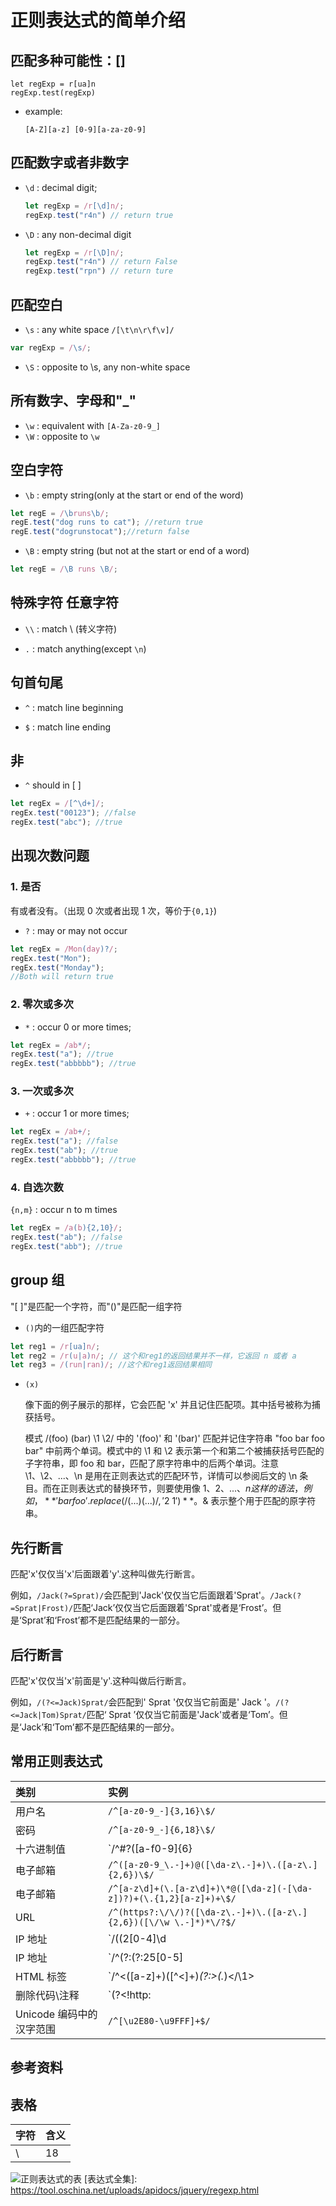 # 正则表达式的简单介绍

## 匹配多种可能性：[]

```
let regExp = r[ua]n
regExp.test(regExp)
```

- example:

  `[A-Z][a-z] [0-9][a-za-z0-9]`

## 匹配数字或者非数字

- `\d` : decimal digit;
  ```JavaScript
  let regExp = /r[\d]n/;
  regExp.test("r4n") // return true
  ```
- `\D` : any non-decimal digit

  ```JavaScript
  let regExp = /r[\D]n/;
  regExp.test("r4n") // return False
  regExp.test("rpn") // return ture

  ```

## 匹配空白

- `\s` : any white space `/[\t\n\r\f\v]/`

```javaScript
var regExp = /\s/;
```

- `\S` : opposite to \s, any non-white space

## 所有数字、字母和"\_"

- `\w` : equivalent with `[A-Za-z0-9_]`
- `\W` : opposite to `\w`

## 空白字符

- `\b` : empty string(only at the start or end of the word)

```javaScript
let regE = /\bruns\b/;
regE.test("dog runs to cat"); //return true
regE.test("dogrunstocat");//return false
```

- `\B` : empty string (but not at the start or end of a word)

```javaScript
let regE = /\B runs \B/;

```

## 特殊字符 任意字符

- `\\` : match \ (转义字符)

- `.` : match anything(except `\n`)

## 句首句尾

- `^` : match line beginning

- `$` : match line ending

## 非

- `^` should in [ ]

```javascript
let regEx = /[^\d+]/;
regEx.test("00123"); //false
regEx.test("abc"); //true
```

## 出现次数问题

### 1. 是否

有或者没有。（出现 0 次或者出现 1 次，等价于`{0,1}`)

- `?` : may or may not occur

```javascript
let regEx = /Mon(day)?/;
regEx.test("Mon");
regEx.test("Monday");
//Both will return true
```

### 2. 零次或多次

- `*` : occur 0 or more times;

```javascript
let regEx = /ab*/;
regEx.test("a"); //true
regEx.test("abbbbb"); //true
```

### 3. 一次或多次

- `+` : occur 1 or more times;

```javascript
let regEx = /ab+/;
regEx.test("a"); //false
regEx.test("ab"); //true
regEx.test("abbbbb"); //true
```

### 4. 自选次数

`{n,m}` : occur n to m times

```javascript
let regEx = /a(b){2,10}/;
regEx.test("ab"); //false
regEx.test("abb"); //true
```

## group 组

"[ ]"是匹配一个字符，而"()"是匹配一组字符

- `()`内的一组匹配字符

```javascript
let reg1 = /r[ua]n/;
let reg2 = /r(u|a)n/; // 这个和reg1的返回结果并不一样，它返回 n 或者 a
let reg3 = /(run|ran)/; //这个和reg1返回结果相同
```

- `(x)`

  像下面的例子展示的那样，它会匹配 'x' 并且记住匹配项。其中括号被称为捕获括号。

  模式 /(foo) (bar) \1 \2/ 中的 '(foo)' 和 '(bar)' 匹配并记住字符串 "foo bar foo bar" 中前两个单词。模式中的 \1 和 \2 表示第一个和第二个被捕获括号匹配的子字符串，即 foo 和 bar，匹配了原字符串中的后两个单词。注意 \1、\2、...、\n 是用在正则表达式的匹配环节，详情可以参阅后文的 \n 条目。而在正则表达式的替换环节，则要使用像 $1、$2、...、$n 这样的语法，例如，**'bar foo'.replace(/(...) (...)/, '$2 $1')**。$& 表示整个用于匹配的原字符串。

## 先行断言

匹配'x'仅仅当'x'后面跟着'y'.这种叫做先行断言。

例如，`/Jack(?=Sprat)/`会匹配到'Jack'仅仅当它后面跟着'Sprat'。`/Jack(?=Sprat|Frost)/`匹配‘Jack’仅仅当它后面跟着'Sprat'或者是‘Frost’。但是‘Sprat’和‘Frost’都不是匹配结果的一部分。

## 后行断言

匹配'x'仅仅当'x'前面是'y'.这种叫做后行断言。

例如，`/(?<=Jack)Sprat/`会匹配到' Sprat '仅仅当它前面是' Jack '。`/(?<=Jack|Tom)Sprat/`匹配‘ Sprat ’仅仅当它前面是'Jack'或者是‘Tom’。但是‘Jack’和‘Tom’都不是匹配结果的一部分。

## 常用正则表达式

| 类别                     | 实例                                                                                            |
| :----------------------- | :---------------------------------------------------------------------------------------------- |
| 用户名                   | `/^[a-z0-9_-]{3,16}\$/`                                                                         |
| 密码                     | `/^[a-z0-9_-]{6,18}\$/`                                                                         |
| 十六进制值               | `/^#?([a-f0-9]{6} | [a-f0-9]{3})\$/`                                                            |
| 电子邮箱                 | `/^([a-z0-9_\.-]+)@([\da-z\.-]+)\.([a-z\.]{2,6})\$/`                                            |
| 电子邮箱                 | `/^[a-z\d]+(\.[a-z\d]+)\*@([\da-z](-[\da-z])?)+(\.{1,2}[a-z]+)+\$/`                             |
| URL                      | `/^(https?:\/\/)?([\da-z\.-]+)\.([a-z\.]{2,6})([\/\w \.-]*)*\/?$/`                              |
| IP 地址                  | `/((2[0-4]\d|25[0-5]|[01]?\d\d?)\.){3}(2[0-4]\d|25[0-5]|[01]?\d\d?)/`                           |
| IP 地址                  | `/^(?:(?:25[0-5]|2[0-4][0-9]|[01]?[0-9][0-9]?)\.){3}(?:25[0-5]|2[0-4][0-9]|[01]?[0-9][0-9]?)$/` |
| HTML 标签                | `/^<([a-z]+)([^<]+)*(?:>(.*)<\/\1>|\s+\/>)$/`                                                   |
| 删除代码\\注释           | `(?<!http:|\S)//.*$`                                                                            |
| Unicode 编码中的汉字范围 | `/^[\u2E80-\u9FFF]+$/`                                                                          |

## 参考资料

## 表格

| 字符 | 含义 |
| :--- | :--- |
| \    | 18   |

![正则表达式的表](./13-10-01.png)
[表达式全集]: https://tool.oschina.net/uploads/apidocs/jquery/regexp.html

[正则表达式中的特殊字符]: https://developer.mozilla.org/zh-CN/docs/Web/JavaScript/Guide/Regular_Expressions#note
